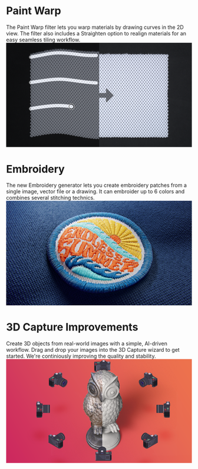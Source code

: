 # Paint Warp
The Paint Warp filter lets you warp materials by drawing curves in the 2D view.  The filter also includes a Straighten option to realign materials for an easy seamless tiling workflow.
![visual](paint_warp_whatsnew_straighten.png)


# Embroidery
The new Embroidery generator lets you create embroidery patches from a single image, vector file or a drawing. It can embroider up to 6 colors and combines several stitching technics.
![visual](embroidery_whatsnew.png)


# 3D Capture Improvements
Create 3D objects from real-world images with a simple, AI-driven workflow. Drag and drop your images into the 3D Capture wizard to get started. We're continiously improving the quality and stability.
![visual](whatsnew_3d_capture.png)